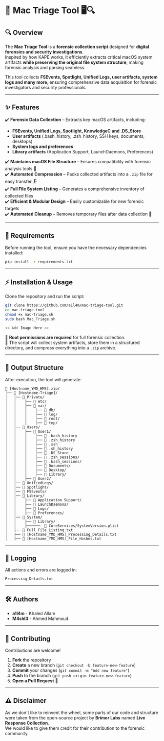 # 🚀 Mac Triage Tool 🖥️🔍  

## 🔍 Overview  

The **Mac Triage Tool** is a **forensic collection script** designed for **digital forensics and security investigations**.  
Inspired by how KAPE works, it efficiently extracts critical macOS system artifacts **while preserving the original file system structure**, making forensic analysis and parsing seamless.  

This tool collects **FSEvents, Spotlight, Unified Logs, user artifacts, system logs and many more**, ensuring comprehensive data acquisition for forensic investigators and security professionals.  

---

## ✨ Features  

✔️ **Forensic Data Collection** – Extracts key macOS artifacts, including:  
   - **FSEvents, Unified Logs, Spotlight, KnowledgeC and .DS_Store**  
   - **User artifacts** (.bash_history, .zsh_history, SSH keys, documents, desktops)  
   - **System logs and preferences**  
   - **Library artifacts** (Application Support, LaunchDaemons, Preferences)  

✔️ **Maintains macOS File Structure** – Ensures compatibility with forensic analysis tools 📂  
✔️ **Automated Compression** – Packs collected artifacts into a `.zip` file for easy transfer 🗜️  
✔️ **Full File System Listing** – Generates a comprehensive inventory of collected files  
✔️ **Efficient & Modular Design** – Easily customizable for new forensic targets  
✔️ **Automated Cleanup** – Removes temporary files after data collection 🧹  

---

## 📌 Requirements  

Before running the tool, ensure you have the necessary dependencies installed:  

```bash
pip install -r requirements.txt
```

---

## ⚡ Installation & Usage

Clone the repository and run the script:  

```bash
git clone https://github.com/a1l4m/mac-triage-tool.git
cd mac-triage-tool
chmod +x mac-triage.sh
sudo bash Mac_Triage.sh

<< Add Image Here >>
```

🔹 **Root permissions are required** for full forensic collection.  
🔹 The script will collect system artifacts, store them in a structured directory, and compress everything into a `.zip` archive.  

---

## 📂 Output Structure  

After execution, the tool will generate:  

```
📁 [Hostname_YMD_HMS].zip/
│── 📁 [Hostname-Triage]/
│   │── 📁 Private/
│   │    ├── 📁 etc/
│   │    ├── 📁 var/
│   │    │    ├── 📁 db/
│   │    │    ├── 📁 log/
│   │    │    ├── 📁 root/
│   │    │    ├── 📁 tmp/
│   │── 📁 Users/
│   │    ├── 📁 User1/
│   │    │    ├── 📄 .bash_history
│   │    │    ├── 📄 .zsh_history
│   │    │    ├── 📁 .ssh
│   │    │    ├── 📄 .sh_history
│   │    │    ├── 📄 .DS_Store
│   │    │    ├── 📁 .zsh_sessions/
│   │    │    ├── 📁 .bash_sessions/
│   │    │    ├── 📁 Documents/
│   │    │    ├── 📁 Desktop/
│   │    │    ├── 📁 Library/
│   │    ├── 📁 User2/
│   │── 📁 UnifiedLogs/
│   │── 📁 Spotlight/
│   │── 📁 FSEvents/
│   │── 📁 Library/
│   │    ├── 📁 Application Support/
│   │    ├── 📁 LaunchDaemons/
│   │    ├── 📁 Logs/
│   │    ├── 📁 Preferences/
│   │── 📁 System/
│   │    ├── 📁 Library/
│   │    ├──────  📄 CoreServices/SystemVersion.plist
│   ├── 📄 Full_File_Listing.txt
│   ├── 📄 [Hostname_YMD_HMS]_Processing_Details.txt
│   ├── 📄 [Hostname_YMD_HMS]_File_Hashes.txt
```

---

## 📝 Logging  

All actions and errors are logged in:  

```
Processing_Details.txt
```

---

## 🛠️ Authors  

- **a1l4m** - Khaled Allam  
- **M4shl3** - Ahmed Mahmoud  

---

## 🤝 Contributing  

Contributions are welcome!  

1. **Fork** the repository  
2. **Create** a new branch (`git checkout -b feature-new-feature`)  
3. **Commit** your changes (`git commit -m "Add new feature"`)  
4. **Push** to the branch (`git push origin feature-new-feature`)  
5. **Open a Pull Request** 🚀  

---

## ⚠️ Disclaimer  

As we don't like to reinvent the wheel, some parts of our code and structure were taken from the open-source project by **Brimor Labs** named **Live Response Collection**.  
We would like to give them credit for their contribution to the forensic community.
